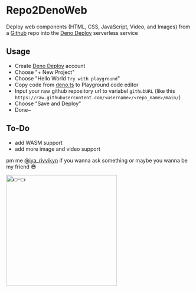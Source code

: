 # Repo2DenoWeb
Deploy web components (HTML, CSS, JavaScript, Video, and Images) from a [Github](https://github.com/) repo into the [Deno Deploy](https://deno.com/deploy) serverless service

## Usage
- Create [Deno Deploy](https://deno.com/deploy) account
- Choose "+ New Project"
- Choose "Hello World `Try with playground`"
- Copy code from [deno.ts](https://github.com/iyarivky/Repo2DenoWeb/blob/main/deno.ts) to Playground code editor
- Input your raw github repository url to variabel `githubURL` (like this `https://raw.githubusercontent.com/<username>/<repo_name>/main/`)
- Choose "Save and Deploy"
- Done~

## To-Do
- add WASM support
- add more image and video support

pm me [@iya_rivvikyn](https://t.me/iya_rivvikyn) if you wanna ask something or maybe you wanna be my friend 😎

<p align="left"><img src="https://i.pinimg.com/564x/6f/9d/6c/6f9d6c40731ccc0e64fd4da16ee150fc.jpg" alt="👉👈" width=300px></p>


